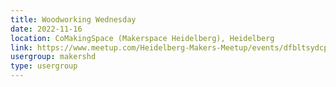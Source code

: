 ```yaml
---
title: Woodworking Wednesday
date: 2022-11-16
location: CoMakingSpace (Makerspace Heidelberg), Heidelberg
link: https://www.meetup.com/Heidelberg-Makers-Meetup/events/dfbltsydcpbvb/
usergroup: makershd
type: usergroup
---
```

